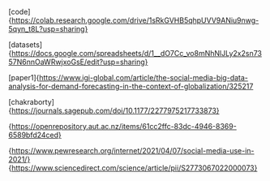 [code]{https://colab.research.google.com/drive/1sRkGVHB5qhpUVV9ANiu9nwg-5qyn_t8L?usp=sharing}

[datasets]{https://docs.google.com/spreadsheets/d/1__dO7Cc_vo8mNhNlJLy2x2sn7357N6nnOaWRwjxoGsE/edit?usp=sharing}

[paper1]{https://www.igi-global.com/article/the-social-media-big-data-analysis-for-demand-forecasting-in-the-context-of-globalization/325217

[chakraborty]{https://journals.sagepub.com/doi/10.1177/2277975217733873}

{https://openrepository.aut.ac.nz/items/61cc2ffc-83dc-4946-8369-6589bfd24ced}

{https://www.pewresearch.org/internet/2021/04/07/social-media-use-in-2021/}
{https://www.sciencedirect.com/science/article/pii/S2773067022000073}
